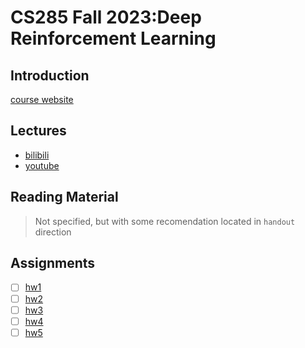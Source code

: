 # CS285 Fall 2023:Deep Reinforcement Learning

## Introduction

[course website](https://rail.eecs.berkeley.edu/deeprlcourse/)

## Lectures

- [bilibili](https://www.bilibili.com/video/BV1Kc411D7W8)
- [youtube](https://www.youtube.com/playlist?list=PL_iWQOsE6TfVYGEGiAOMaOzzv41Jfm_Ps)

## Reading Material

> Not specified, but with some recomendation located in `handout` direction

## Assignments

- [ ] [hw1](homework/hw1/hw1.pdf)
- [ ] [hw2](homework/hw2/hw2.pdf)
- [ ] [hw3](homework/hw3/hw3.pdf)
- [ ] [hw4](homework/hw4/hw4.pdf)
- [ ] [hw5](homework/hw5/hw5.pdf)
